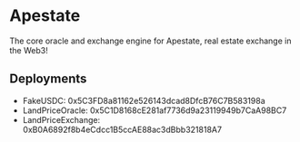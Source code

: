 # Apestate

The core oracle and exchange engine for Apestate, real estate exchange in the Web3!

## Deployments

* FakeUSDC: 0x5C3FD8a81162e526143dcad8DfcB76C7B583198a
* LandPriceOracle: 0x5C1D8168cE281af7736d9a23119949b7CaA98BC7
* LandPriceExchange: 0xB0A6892f8b4eCdcc1B5ccAE88ac3dBbb321818A7
